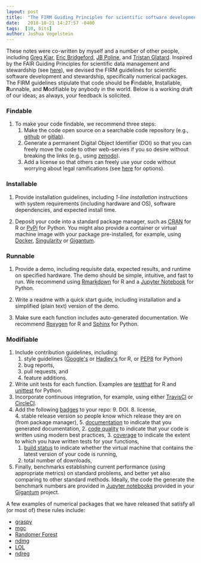 ```yaml
---
layout: post
title:  "The FIRM Guiding Principles for scientific software development and stewardship"
date:   2018-10-21 14:27:57 -0400
tags:  [10, bits]
author: Joshua Vogelstein
---
```


These notes were co-written by myself and a number of other people, including [Greg Kiar](http://gkiar.me/), [Eric Bridgeford](http://ericwb.me/), [JB Poline](https://www.mcgill.ca/qls/researchers/jb-poline), and [Tristan Glatard](https://users.encs.concordia.ca/~tglatard/). Inspired by the FAIR Guiding Principles for scientific data management and stewardship (see [here](https://www.nature.com/articles/sdata201618)), we devised the FIRM guidelines for scientific software development and stewardship, specifically numerical packages.  The FIRM guidelines stipulate that code should be 
**F**indable, **I**nstallable, **R**unnable, and **M**odifiable 
by anybody in the world. Below is a working draft of our ideas; as always, your feedback is solicited. 


### Findable

1. To make your code findable, we recommend three steps:
    1. Make the code open source on a searchable code repository (e.g., [github](https://github.com/) or [gitlab](https://about.gitlab.com/)).
    2.  Generate a permanent Digital Object Identifier (DOI) so that you can freely move the code to other web-servies if you so desire without breaking the links (e.g., using [zenodo](https://zenodo.org/)).
    3.  Add a license so that others can freely use your code without worrying about legal ramifications (see [here](https://opensource.org/licenses) for options).

### Installable


1. Provide installation guidelines, including  *1-line installation* instructions with system requirements (including hardware and OS),  software dependencies, and expected install time.  

2. Deposit your code into a standard package manager, such as [CRAN](https://cran.r-project.org/) for R or [PyPi](https://pypi.org/) for Python. You might also provide a container or virtual machine image with your package pre-installed, for example, using [Docker](https://www.docker.com/), [Singularity](https://www.sylabs.io/docs/) or [Gigantum](https://gigantum.com/).


### Runnable

1. Provide a demo, including requisite data, expected results, and runtime on specified hardware. The demo should be simple, intuitive, and fast to run. We recommend using  [Rmarkdown](https://rmarkdown.rstudio.com/) for R and  a [Jupyter Notebook](http://jupyter.org/) for Python.

2. Write a readme with a quick start guide, including installation and a simplified (plain text) version of the demo.


3. Make sure each function includes auto-generated documentation. We recommend  [Roxygen](https://cran.r-project.org/web/packages/roxygen2/vignettes/roxygen2.html) for R and   [Sphinx](http://www.sphinx-doc.org/en/master/) for Python.


### Modifiable

1. Include contribution guidelines, including: 
    1. style guidelines ([Google's](https://google.github.io/styleguide/Rguide.xml) or [Hadley's](http://adv-r.had.co.nz/Style.html) for R, or [PEP8](https://www.python.org/dev/peps/pep-0008/) for Python)
    2. bug reports, 
    3. pull requests, and  
    4. feature additions.
2. Write unit tests for each function. Examples are [testthat](http://testthat.r-lib.org/) for R and [unittest](https://docs.python.org/3/library/unittest.html) for Python.
3.  Incorporate continuous integration, for example, using either  [TravisCI](https://travis-ci.org/) or  [CircleCI](https://circleci.com/).
4.  Add the following [badges](https://shields.io/#/) to your repo: 
    9.  DOI. 
    8.  license,  
    4.  stable release version so people know which release they are on (from package manager), 
    5.  [documentation](https://readthedocs.org/) to indicate that you generated documentation, 
    2.  [code quality](https://codeclimate.com/) to indicate that your code is written using modern best practices, 
    3.  [coverage](https://coveralls.io/) to indicate the extent to which you have written tests for your functions, 
    1.  [build status](https://www.docker.com/) to indicate whether the virtual machine that contains the latest version of your code is running, 
    6.  total number of downloads, 
 1.  Finally, benchmarks establishing current performance (using appropriate metrics) on standard problems, and better yet also comparing to other standard methods. Ideally, the code the generate the benchmark numbers are provided in [Jupyter notebooks](http://jupyter.org/) provided in your [Gigantum](https://gigantum.com/) project.


A few examples of numerical packages that we have released that satisfy all (or most of) these rules include:
- [graspy](https://github.com/neurodata/graspy)
- [mgc](https://github.com/neurodata/mgc)
- [Randomer Forest](https://github.com/neurodata/rerF/)
- [ndmg](https://github.com/neurodata/ndmg)
- [LOL](https://github.com/neurodata/LOL)
- [ndreg](https://github.com/neurodata/ndreg)
